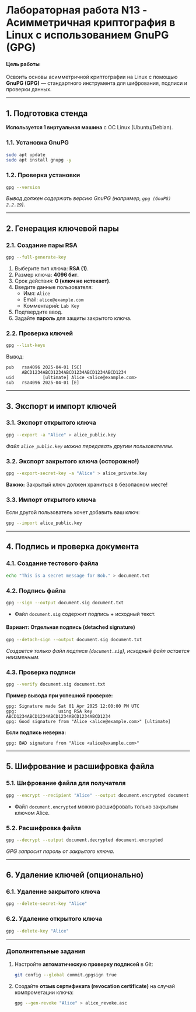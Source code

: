# Лабораторная работа N13 - Асимметричная криптография в Linux с использованием GnuPG (GPG)  

#### **Цель работы**  
Освоить основы асимметричной криптографии на Linux с помощью **GnuPG (GPG)** — стандартного инструмента для шифрования, подписи и проверки данных.  

---

## **1. Подготовка стенда**  
**Используется 1 виртуальная машина** с ОС Linux (Ubuntu/Debian).  

### **1.1. Установка GnuPG**  
```bash
sudo apt update
sudo apt install gnupg -y
```  

### **1.2. Проверка установки**  
```bash
gpg --version
```  
*Вывод должен содержать версию GnuPG (например, `gpg (GnuPG) 2.2.19`).*  

---

## **2. Генерация ключевой пары**  

### **2.1. Создание пары RSA**  
```bash
gpg --full-generate-key
```  
1. Выберите тип ключа: **RSA (1)**.  
2. Размер ключа: **4096 бит**.  
3. Срок действия: **0 (ключ не истекает)**.  
4. Введите данные пользователя:  
   - Имя: `Alice`  
   - Email: `alice@example.com`  
   - Комментарий: `Lab Key`  
5. Подтвердите ввод.  
6. Задайте **пароль** для защиты закрытого ключа.  

### **2.2. Проверка ключей**  
```bash
gpg --list-keys
```  
Вывод:  
```text
pub   rsa4096 2025-04-01 [SC]
      ABCD1234ABCD1234ABCD1234ABCD1234ABCD1234
uid           [ultimate] Alice <alice@example.com>
sub   rsa4096 2025-04-01 [E]
```  

---

## **3. Экспорт и импорт ключей**  

### **3.1. Экспорт открытого ключа**  
```bash
gpg --export -a "Alice" > alice_public.key
```  
*Файл `alice_public.key` можно передавать другим пользователям.*  

### **3.2. Экспорт закрытого ключа (осторожно!)**  
```bash
gpg --export-secret-key -a "Alice" > alice_private.key
```  
**Важно:** Закрытый ключ должен храниться в безопасном месте!  

### **3.3. Импорт открытого ключа**  
Если другой пользователь хочет добавить ваш ключ:  
```bash
gpg --import alice_public.key
```  

---

## **4. Подпись и проверка документа**  

### **4.1. Создание тестового файла**  
```bash
echo "This is a secret message for Bob." > document.txt
```  

### **4.2. Подпись файла**  
```bash
gpg --sign --output document.sig document.txt
```  
- Файл `document.sig` содержит подпись + исходный текст.  

#### **Вариант: Отдельная подпись (detached signature)**  
```bash
gpg --detach-sign --output document.sig document.txt
```  
*Создается только файл подписи (`document.sig`), исходный файл остается неизменным.*  

### **4.3. Проверка подписи**  
```bash
gpg --verify document.sig document.txt
```  
**Пример вывода при успешной проверке:**  
```text
gpg: Signature made Sat 01 Apr 2025 12:00:00 PM UTC
gpg:                using RSA key ABCD1234ABCD1234ABCD1234ABCD1234ABCD1234
gpg: Good signature from "Alice <alice@example.com>" [ultimate]
```  

**Если подпись неверна:**  
```text
gpg: BAD signature from "Alice <alice@example.com>"
```  

---

## **5. Шифрование и расшифровка файла**  

### **5.1. Шифрование файла для получателя**  
```bash
gpg --encrypt --recipient "Alice" --output document.encrypted document.txt
```  
- Файл `document.encrypted` можно расшифровать только закрытым ключом Alice.  

### **5.2. Расшифровка файла**  
```bash
gpg --decrypt --output document.decrypted document.encrypted
```  
*GPG запросит пароль от закрытого ключа.*  

---

## **6. Удаление ключей (опционально)**  

### **6.1. Удаление закрытого ключа**  
```bash
gpg --delete-secret-key "Alice"
```  

### **6.2. Удаление открытого ключа**  
```bash
gpg --delete-key "Alice"
```  

---

### **Дополнительные задания**  
1. Настройте **автоматическую проверку подписей** в Git:  
   ```bash
   git config --global commit.gpgsign true
   ```  
2. Создайте **отзыв сертификата (revocation certificate)** на случай компрометации ключа:  
   ```bash
   gpg --gen-revoke "Alice" > alice_revoke.asc
   ```  